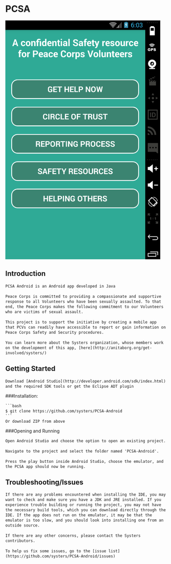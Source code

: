 # PCSA
![alt text](screenshots/pic.png "Home screen of the app")
## Introduction

    PCSA Android is an Android app developed in Java

    Peace Corps is committed to providing a compassionate and supportive response to all Volunteers who have been sexually assaulted. To that end, the Peace Corps makes the following commitment to our Volunteers who are victims of sexual assault.

    This project is to support the initiative by creating a mobile app that PCVs can readily have accessible to report or gain information on Peace Corps Safety and Security procedures.

    You can learn more about the Systers organization, whose members work on the development of this app, [here](http://anitaborg.org/get-involved/systers/)

## Getting Started

    Download [Android Studio](http://developer.android.com/sdk/index.html) and the required SDK tools or get the Eclipse ADT plugin

###Installation:

    ```bash
    $ git clone https://github.com/systers/PCSA-Android
    ```
    Or download ZIP from above

###Opening and Running 

    Open Android Studio and choose the option to open an existing project. 
    
    Navigate to the project and select the folder named 'PCSA-Android'.

    Press the play button inside Android Studio, choose the emulator, and the PCSA app should now be running. 

## Troubleshooting/Issues

    If there are any problems encountered when installing the IDE, you may want to check and make sure you have a JDK and JRE installed. If you experience trouble building or running the project, you may not have the necessary build tools, which you can download directly through the IDE. If the app does not run on the emulator, it may be that the emulator is too slow, and you should look into installing one from an outside source. 

    If there are any other concerns, please contact the Systers contributors. 

    To help us fix some issues, go to the [issue list](https://github.com/systers/PCSA-Android/issues)



